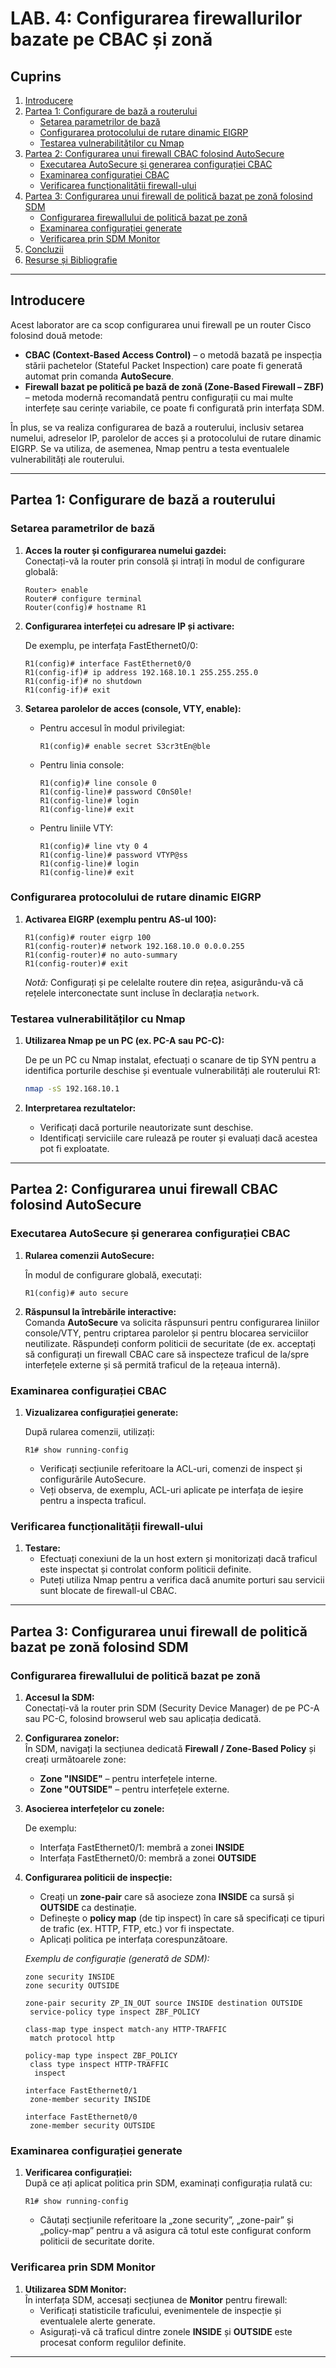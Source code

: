 # LAB. 4: Configurarea firewallurilor bazate pe CBAC și zonă

## Cuprins

1. [Introducere](#introducere)
2. [Partea 1: Configurare de bază a routerului](#partea-1-configurare-de-bază-a-routerului)
    - [Setarea parametrilor de bază](#setarea-parametrilor-de-bază)
    - [Configurarea protocolului de rutare dinamic EIGRP](#configurarea-protocolului-de-rutare-dinamic-eigrp)
    - [Testarea vulnerabilităților cu Nmap](#testarea-vulnerabilităților-cu-nmap)
3. [Partea 2: Configurarea unui firewall CBAC folosind AutoSecure](#partea-2-configurarea-unui-firewall-cbac-folosind-autosecure)
    - [Executarea AutoSecure și generarea configurației CBAC](#executarea-autosecure-și-generarea-configurației-cbac)
    - [Examinarea configurației CBAC](#examinarea-configurației-cbac)
    - [Verificarea funcționalității firewall-ului](#verificarea-funcționalității-firewall-ului)
4. [Partea 3: Configurarea unui firewall de politică bazat pe zonă folosind SDM](#partea-3-configurarea-unui-firewall-de-politică-bazat-pe-zonă-folosind-sdm)
    - [Configurarea firewallului de politică bazat pe zonă](#configurarea-firewallului-de-politică-bazat-pe-zonă)
    - [Examinarea configurației generate](#examinarea-configurației-generate)
    - [Verificarea prin SDM Monitor](#verificarea-prin-sdm-monitor)
5. [Concluzii](#concluzii)
6. [Resurse și Bibliografie](#resurse-și-bibliografie)

---

## Introducere

Acest laborator are ca scop configurarea unui firewall pe un router Cisco folosind două metode:
- **CBAC (Context-Based Access Control)** – o metodă bazată pe inspecția stării pachetelor (Stateful Packet Inspection) care poate fi generată automat prin comanda **AutoSecure**.
- **Firewall bazat pe politică pe bază de zonă (Zone-Based Firewall – ZBF)** – metoda modernă recomandată pentru configurații cu mai multe interfețe sau cerințe variabile, ce poate fi configurată prin interfața SDM.

În plus, se va realiza configurarea de bază a routerului, inclusiv setarea numelui, adreselor IP, parolelor de acces și a protocolului de rutare dinamic EIGRP. Se va utiliza, de asemenea, Nmap pentru a testa eventualele vulnerabilități ale routerului.

---

## Partea 1: Configurare de bază a routerului

### Setarea parametrilor de bază

1. **Acces la router și configurarea numelui gazdei:**  
   Conectați-vă la router prin consolă și intrați în modul de configurare globală:

   ```cisco
   Router> enable
   Router# configure terminal
   Router(config)# hostname R1
   ```

2. **Configurarea interfeței cu adresare IP și activare:**

   De exemplu, pe interfața FastEthernet0/0:

   ```cisco
   R1(config)# interface FastEthernet0/0
   R1(config-if)# ip address 192.168.10.1 255.255.255.0
   R1(config-if)# no shutdown
   R1(config-if)# exit
   ```

3. **Setarea parolelor de acces (console, VTY, enable):**

    - Pentru accesul în modul privilegiat:

      ```cisco
      R1(config)# enable secret S3cr3tEn@ble
      ```

    - Pentru linia console:

      ```cisco
      R1(config)# line console 0
      R1(config-line)# password C0nS0le!
      R1(config-line)# login
      R1(config-line)# exit
      ```

    - Pentru liniile VTY:

      ```cisco
      R1(config)# line vty 0 4
      R1(config-line)# password VTYP@ss
      R1(config-line)# login
      R1(config-line)# exit
      ```

### Configurarea protocolului de rutare dinamic EIGRP

1. **Activarea EIGRP (exemplu pentru AS-ul 100):**

   ```cisco
   R1(config)# router eigrp 100
   R1(config-router)# network 192.168.10.0 0.0.0.255
   R1(config-router)# no auto-summary
   R1(config-router)# exit
   ```

   *Notă:* Configurați și pe celelalte routere din rețea, asigurându-vă că rețelele interconectate sunt incluse în declarația `network`.

### Testarea vulnerabilităților cu Nmap

1. **Utilizarea Nmap pe un PC (ex. PC-A sau PC-C):**

   De pe un PC cu Nmap instalat, efectuați o scanare de tip SYN pentru a identifica porturile deschise și eventuale vulnerabilități ale routerului R1:

   ```bash
   nmap -sS 192.168.10.1
   ```

2. **Interpretarea rezultatelor:**
    - Verificați dacă porturile neautorizate sunt deschise.
    - Identificați serviciile care rulează pe router și evaluați dacă acestea pot fi exploatate.

---

## Partea 2: Configurarea unui firewall CBAC folosind AutoSecure

### Executarea AutoSecure și generarea configurației CBAC

1. **Rularea comenzii AutoSecure:**

   În modul de configurare globală, executați:

   ```cisco
   R1(config)# auto secure
   ```

2. **Răspunsul la întrebările interactive:**  
   Comanda **AutoSecure** va solicita răspunsuri pentru configurarea liniilor console/VTY, pentru criptarea parolelor și pentru blocarea serviciilor neutilizate. Răspundeți conform politicii de securitate (de ex. acceptați să configurați un firewall CBAC care să inspecteze traficul de la/spre interfețele externe și să permită traficul de la rețeaua internă).

### Examinarea configurației CBAC

1. **Vizualizarea configurației generate:**

   După rularea comenzii, utilizați:

   ```cisco
   R1# show running-config
   ```

    - Verificați secțiunile referitoare la ACL-uri, comenzi de inspect și configurările AutoSecure.
    - Veți observa, de exemplu, ACL-uri aplicate pe interfața de ieșire pentru a inspecta traficul.

### Verificarea funcționalității firewall-ului

1. **Testare:**
    - Efectuați conexiuni de la un host extern și monitorizați dacă traficul este inspectat și controlat conform politicii definite.
    - Puteți utiliza Nmap pentru a verifica dacă anumite porturi sau servicii sunt blocate de firewall-ul CBAC.

---

## Partea 3: Configurarea unui firewall de politică bazat pe zonă folosind SDM

### Configurarea firewallului de politică bazat pe zonă

1. **Accesul la SDM:**  
   Conectați-vă la router prin SDM (Security Device Manager) de pe PC-A sau PC-C, folosind browserul web sau aplicația dedicată.

2. **Configurarea zonelor:**  
   În SDM, navigați la secțiunea dedicată **Firewall / Zone-Based Policy** și creați următoarele zone:
    - **Zone "INSIDE"** – pentru interfețele interne.
    - **Zone "OUTSIDE"** – pentru interfețele externe.

3. **Asocierea interfețelor cu zonele:**

   De exemplu:
    - Interfața FastEthernet0/1: membră a zonei **INSIDE**
    - Interfața FastEthernet0/0: membră a zonei **OUTSIDE**

4. **Configurarea politicii de inspecție:**
    - Creați un **zone-pair** care să asocieze zona **INSIDE** ca sursă și **OUTSIDE** ca destinație.
    - Definește o **policy map** (de tip inspect) în care să specificați ce tipuri de trafic (ex. HTTP, FTP, etc.) vor fi inspectate.
    - Aplicați politica pe interfața corespunzătoare.

   *Exemplu de configurație (generată de SDM):*

   ```cisco
   zone security INSIDE
   zone security OUTSIDE

   zone-pair security ZP_IN_OUT source INSIDE destination OUTSIDE
    service-policy type inspect ZBF_POLICY

   class-map type inspect match-any HTTP-TRAFFIC
    match protocol http

   policy-map type inspect ZBF_POLICY
    class type inspect HTTP-TRAFFIC
     inspect

   interface FastEthernet0/1
    zone-member security INSIDE

   interface FastEthernet0/0
    zone-member security OUTSIDE
   ```

### Examinarea configurației generate

1. **Verificarea configurației:**  
   După ce ați aplicat politica prin SDM, examinați configurația rulată cu:

   ```cisco
   R1# show running-config
   ```

    - Căutați secțiunile referitoare la „zone security”, „zone-pair” și „policy-map” pentru a vă asigura că totul este configurat conform politicii de securitate dorite.

### Verificarea prin SDM Monitor

1. **Utilizarea SDM Monitor:**  
   În interfața SDM, accesați secțiunea de **Monitor** pentru firewall:
    - Verificați statisticile traficului, evenimentele de inspecție și eventualele alerte generate.
    - Asigurați-vă că traficul dintre zonele **INSIDE** și **OUTSIDE** este procesat conform regulilor definite.

---